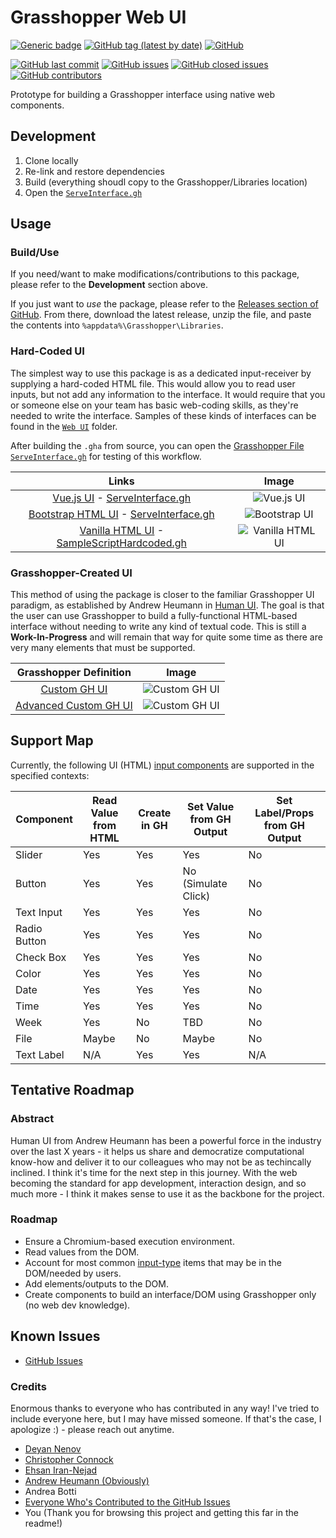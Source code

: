 # Grasshopper Web UI

[![Generic badge](https://img.shields.io/badge/Demo-YouTube-Green.svg)](https://youtu.be/kwYKU9ssaLQ)
[![GitHub tag (latest by date)](https://img.shields.io/github/v/tag/mitevpi/gh-web-ui)](https://github.com/mitevpi/gh-web-ui/releases)
[![GitHub](https://img.shields.io/github/license/mitevpi/gh-web-ui)](https://github.com/mitevpi/gh-web-ui/blob/master/LICENSE)


[![GitHub last commit](https://img.shields.io/github/last-commit/mitevpi/gh-web-ui)](https://github.com/mitevpi/gh-web-ui/commits/master)
[![GitHub issues](https://img.shields.io/github/issues/mitevpi/gh-web-ui)](https://github.com/mitevpi/gh-web-ui/issues)
[![GitHub closed issues](https://img.shields.io/github/issues-closed-raw/mitevpi/gh-web-ui)](https://github.com/mitevpi/gh-web-ui/issues?q=is%3Aissue+is%3Aclosed)
[![GitHub contributors](https://img.shields.io/github/contributors/mitevpi/gh-web-ui)](https://github.com/mitevpi/gh-web-ui/graphs/contributors)


Prototype for building a Grasshopper interface using native web components.

## Development

1. Clone locally
2. Re-link and restore dependencies
3. Build (everything shoudl copy to the Grasshopper/Libraries location)
4. Open the [`ServeInterface.gh`](./grasshopper/ServeInterface.gh)

## Usage

### Build/Use

If you need/want to make modifications/contributions to this package, please refer to the **Development** section above.

If you just want to *use* the package, please refer to the [Releases section of GitHub](https://github.com/mitevpi/gh-web-ui/releases).
From there, download the latest release, unzip the file, and paste the contents into `%appdata%\Grasshopper\Libraries`.


### Hard-Coded UI

The simplest way to use this package is as a dedicated input-receiver by supplying a hard-coded HTML file. This would allow you
to read user inputs, but not add any information to the interface. It would require that you or someone else on your team
has basic web-coding skills, as they're needed to write the interface. Samples of these kinds of interfaces can be found in
the [`Web UI`](GHUI/Web%20UI) folder.

After building the `.gha` from source, you can open the [Grasshopper File `ServeInterface.gh`](grasshopper/ServeInterface.gh) for testing of this workflow.


|                                                          Links                                                          |                              Image                              |
| :---------------------------------------------------------------------------------------------------------------------: | :-------------------------------------------------------------: |
|             [Vue.js UI](GHUI/Web%20UI/InputVue.html) -  [ServeInterface.gh](grasshopper/ServeInterface.gh)              |             ![Vue.js UI](assets/images/vue-ui.png)              |
|       [Bootstrap HTML UI](GHUI/Web%20UI/InputBootstrap.html) - [ServeInterface.gh](grasshopper/ServeInterface.gh)       |         ![Bootstrap UI](assets/images/bootstrap-ui.png)         |
| [Vanilla HTML UI](GHUI/Web%20UI/InputBootstrap.html) - [SampleScriptHardcoded.gh](grasshopper/SampleScriptHardcoded.gh) | ![Vanilla HTML UI](assets/images/wall-calculator-hardcoded.png) |


### Grasshopper-Created UI

This method of using the package is closer to the familiar Grasshopper UI paradigm, as established by Andrew Heumann in
[Human UI](https://bitbucket.org/andheum/humanui/src/master/). The goal is that the user can use Grasshopper to build a fully-functional 
HTML-based interface without needing to write any kind of textual code. This is still a **Work-In-Progress** 
and will remain that way for quite some time as there are very many elements that must be supported.

|                       Grasshopper Definition                       |                           Image                            |
| :----------------------------------------------------------------: | :--------------------------------------------------------: |
|       [Custom GH UI](grasshopper/CreateInterfaceComplex.gh)        |   ![Custom GH UI](assets/images/created-ui-complex.png)    |
| [Advanced Custom GH UI](grasshopper/CreateInterfaceMoreComplex.gh) | ![Custom GH UI](assets/images/created-ui-more-complex.png) |


## Support Map

Currently, the following UI (HTML) [input components](https://www.w3schools.com/html/html_form_input_types.asp) are supported in 
the specified contexts:


| Component    | Read Value from HTML | Create in GH | Set Value from GH Output | Set Label/Props from GH Output |
| ------------ | -------------------- | ------------ | ------------------------ | ------------------------------ |
| Slider       | Yes                  | Yes          | Yes                      | No                             |
| Button       | Yes                  | Yes          | No (Simulate Click)      | No                             |
| Text Input   | Yes                  | Yes          | Yes                      | No                             |
| Radio Button | Yes                  | Yes          | Yes                      | No                             |
| Check Box    | Yes                  | Yes          | Yes                      | No                             |
| Color        | Yes                  | Yes          | Yes                      | No                             |
| Date         | Yes                  | Yes          | Yes                      | No                             |
| Time         | Yes                  | Yes          | Yes                      | No                             |
| Week         | Yes                  | No           | TBD                      | No                             |
| File         | Maybe                | No           | Maybe                    | No                             |
| Text Label   | N/A                  | Yes          | Yes                      | N/A                            |



## Tentative Roadmap

### Abstract

Human UI from Andrew Heumann has been a powerful force in the industry over the last X years - it helps us share and democratize
computational know-how and deliver it to our colleagues who may not be as techincally inclined. I think it's
time for the next step in this journey. With the web becoming the standard for app development, interaction design,
and so much more - I think it makes sense to use it as the backbone for the project.

### Roadmap

- Ensure a Chromium-based execution environment.
- Read values from the DOM.
- Account for most common [input-type](https://www.scaler.com/topics/html/html-forms/) items that may be in the DOM/needed by users.
- Add elements/outputs to the DOM.
- Create components to build an interface/DOM using Grasshopper only (no web dev knowledge).

## Known Issues

- [GitHub Issues](https://github.com/mitevpi/gh-web-ui/issues)

### Credits

Enormous thanks to everyone who has contributed in any way! I've tried to include everyone here, but I may have missed someone.
If that's the case, I apologize :) - please reach out anytime.

- [Deyan Nenov](https://www.linkedin.com/posts/petr-mitev_chromium-rhino-grasshopper-activity-6779450476074205184-J6Ek)
- [Christopher Connock](https://twitter.com/ChrisConnock/status/1374050893742669824)
- [Ehsan Iran-Nejad](https://www.linkedin.com/in/eirannejad/)
- [Andrew Heumann (Obviously)](https://twitter.com/andrewheumann)
- Andrea Botti
- [Everyone Who's Contributed to the GitHub Issues](https://github.com/mitevpi/gh-web-ui/issues)
- You (Thank you for browsing this project and getting this far in the readme!)

